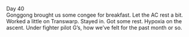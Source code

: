 Day 40  
Gonggong brought us some congee for breakfast. Let the AC rest a bit. Worked a little on Transwarp. Stayed in. Got some rest. Hypoxia on the ascent. Under fighter pilot G’s, how we’ve felt for the past month or so.